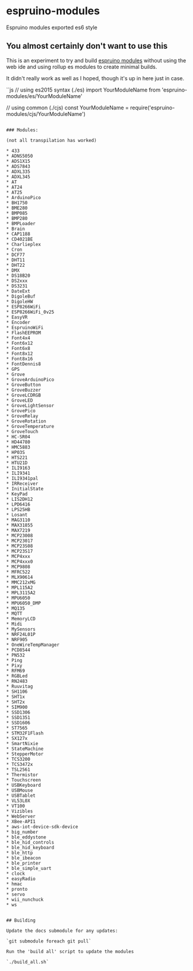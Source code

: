 # espruino-modules

Espruino modules exported es6 style

## You almost certainly don't want to use this

This is an experiment to try and build [espruino modules](https://www.espruino.com/Modules) without using the web ide and using rollup es modules to create minimal builds.

It didn't really work as well as I hoped, though it's up in here just in case.

``js
// using es2015 syntax (./es)
import YourModuleName from 'espruino-modules/es/YourModuleName'

// using common (./cjs)
const YourModuleName = require('espruino-modules/cjs/YourModuleName')
```

### Modules:

(not all transpilation has worked)

* 433
* ADNS5050
* ADS1X15
* ADS7843
* ADXL335
* ADXL345
* AT
* AT24
* AT25
* ArduinoPico
* BH1750
* BME280
* BMP085
* BMP280
* BMPLoader
* Brain
* CAP1188
* CD4021BE
* Charlieplex
* Cron
* DCF77
* DHT11
* DHT22
* DMX
* DS18B20
* DS2xxx
* DS3231
* DateExt
* DigoleBuf
* DigoleHW
* ESP8266WiFi
* ESP8266WiFi_0v25
* EasyVR
* Encoder
* EspruinoWiFi
* FlashEEPROM
* Font4x4
* Font6x12
* Font6x8
* Font8x12
* Font8x16
* FontDennis8
* GPS
* Grove
* GroveArduinoPico
* GroveButton
* GroveBuzzer
* GroveLCDRGB
* GroveLED
* GroveLightSensor
* GrovePico
* GroveRelay
* GroveRotation
* GroveTemperature
* GroveTouch
* HC-SR04
* HD44780
* HMC5883
* HP03S
* HTS221
* HTU21D
* ILI9163
* ILI9341
* ILI9341pal
* IRReceiver
* InitialState
* KeyPad
* LIS2DH12
* LPD6416
* LPS25HB
* Losant
* MAG3110
* MAX31855
* MAX7219
* MCP23008
* MCP23017
* MCP23S08
* MCP23S17
* MCP4xxx
* MCP4xxx0
* MCP9808
* MFRC522
* MLX90614
* MMC212xMG
* MPL115A2
* MPL3115A2
* MPU6050
* MPU6050_DMP
* MQ135
* MQTT
* MemoryLCD
* Midi
* MySensors
* NRF24L01P
* NRF905
* OneWireTempManager
* PCD8544
* PN532
* Ping
* Pixy
* RFM69
* RGBLed
* RN2483
* Ruuvitag
* SH1106
* SHT1x
* SHT2x
* SIM900
* SSD1306
* SSD1351
* SSD1606
* ST7565
* STM32F1Flash
* SX127x
* SmartNixie
* StateMachine
* StepperMotor
* TCS3200
* TCS3472x
* TSL2561
* Thermistor
* Touchscreen
* USBKeyboard
* USBMouse
* USBTablet
* VL53L0X
* VT100
* Vizibles
* WebServer
* XBee-API1
* aws-iot-device-sdk-device
* big_number
* ble_eddystone
* ble_hid_controls
* ble_hid_keyboard
* ble_http
* ble_ibeacon
* ble_printer
* ble_simple_uart
* clock
* easyRadio
* hmac
* pronto
* servo
* wii_nunchuck
* ws


## Building

Update the docs submodule for any updates:

`git submodule foreach git pull`

Run the 'build all' script to update the modules

`./build_all.sh`
